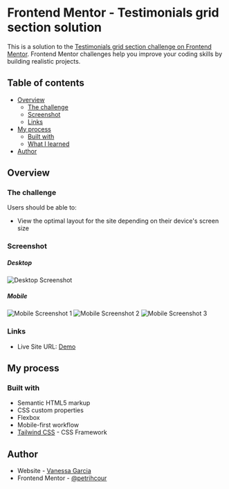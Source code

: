 # Frontend Mentor - Testimonials grid section solution

This is a solution to the [Testimonials grid section challenge on Frontend Mentor](https://www.frontendmentor.io/challenges/testimonials-grid-section-Nnw6J7Un7). Frontend Mentor challenges help you improve your coding skills by building realistic projects. 

## Table of contents

- [Overview](#overview)
  - [The challenge](#the-challenge)
  - [Screenshot](#screenshot)
  - [Links](#links)
- [My process](#my-process)
  - [Built with](#built-with)
  - [What I learned](#what-i-learned)
- [Author](#author)

## Overview

### The challenge

Users should be able to:

- View the optimal layout for the site depending on their device's screen size

### Screenshot

##### Desktop

![Desktop Screenshot](images/image.png)

##### Mobile

![Mobile Screenshot 1](images/image-1.png)
![Mobile Screenshot 2](images/image-2.png)
![Mobile Screenshot 3](images/image-3.png)

### Links

- Live Site URL: [Demo](https://petrihcour.github.io/testimonials-grid-section/)

## My process

### Built with

- Semantic HTML5 markup
- CSS custom properties
- Flexbox
- Mobile-first workflow
- [Tailwind CSS](https://tailwindcss.com/) - CSS Framework

## Author

- Website - [Vanessa Garcia](https://vanessagarcia.netlify.app/)
- Frontend Mentor - [@petrihcour](https://www.frontendmentor.io/profile/petrihcour)